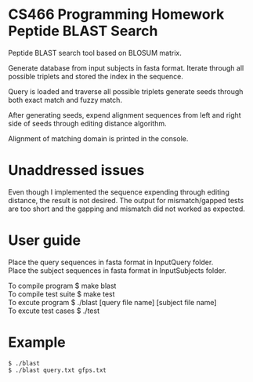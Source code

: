 # CS466 Programming Homework Peptide BLAST Search

Peptide BLAST search tool based on BLOSUM matrix.

Generate database from input subjects in fasta format.
Iterate through all possible triplets and stored the index in the sequence.

Query is loaded and traverse all possible triplets generate seeds through both exact match and fuzzy match.

After generating seeds, expend alignment sequences from left and right side of seeds through editing distance algorithm.

Alignment of matching domain is printed in the console.

# Unaddressed issues

Even though I implemented the sequence expending through editing distance, the result is not desired. The output for mismatch/gapped tests are too short and the gapping and mismatch did not worked as expected.

# User guide

Place the query sequences in fasta format in InputQuery folder.           <br>
Place the subject sequences in fasta format in InputSubjects folder.      <br>

To compile program    $ make blast                                        <br>
To compile test suite $ make test                                         <br>
To excute program     $ ./blast [query file name] [subject file name]     <br>
To excute test cases  $ ./test                                            <br>

# Example

    $ ./blast
    $ ./blast query.txt gfps.txt

